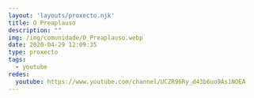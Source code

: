 ```yaml
---
layout: 'layouts/proxecto.njk'
title: O Preaplauso
description: ""
img: /img/comunidade/O_Preaplauso.webp
date: 2020-04-29 12:09:35
type: proxecto
tags:
  - youtube
redes:
  youtube: https://www.youtube.com/channel/UCZR96Ry_d43b6uo9As1NOEA
---
```

